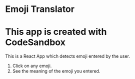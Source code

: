 # Emoji Translator
# This app is created with CodeSandbox
This is a React App which detects emoji entered by the user.
1. Click on any emoji.
2. See the meaning of the emoji you entered.
